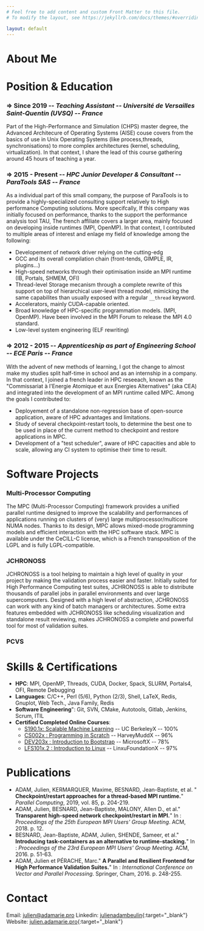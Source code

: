 ```yaml
---
# Feel free to add content and custom Front Matter to this file.
# To modify the layout, see https://jekyllrb.com/docs/themes/#overriding-theme-defaults

layout: default
---
```


About Me
========


Position & Education
============

### => Since 2019 -- *Teaching Assistant -- Université de Versailles Saint-Quentin (UVSQ) -- France*
Part of the High-Performance and Simulation (CHPS) master degree, the Advanced
Architecure of Operating Systems (AISE) couse covers from the basics of use in
Unix Operating Systems (like process,threads, synchronisations) to more complex
architectures (kernel, scheduling, virtualization). In that context, I share the
lead of this course gathering around 45 hours of teaching a year.


### => 2015 - Present -- *HPC Junior Developer & Consultant -- ParaTools SAS -- France*
As a individual part of this small company, the purpose of ParaTools is to
provide a highly-specialized consulting support relatively to High performance
Computing solutions. More specifcally, If this company was initially focused on
performance, thanks to the support the performance analysis tool TAU, The french
affiliate covers a larger area, mainly focused on developing inside runtimes
(MPI, OpenMP). In that context, I contributed to multiple areas of interest and enlage my field of knowledge among the following:
* Developement of network driver relying on the cutting-edg
* GCC and its overall compilation chain (front-tends, GIMPLE, IR, plugins...)
* High-speed networks through their optimisation inside an MPI runtime (IB,
  Portals, SHMEM, OFI)
* Thread-level Storage mecanism through a complete rewrite of this support on
  top of hierarchical user-level thread model, mimicking the same capabilites than usually
  exposed with a regular `__thread` keyword. 
* Accelerators, mainly CUDA-capable oriented.
* Broad knowledge of HPC-specific programmation models. (MPI, OpenMP). Have been
  involved in the MPI Forum to release the MPI 4.0 standard.
* Low-level system engineering  (ELF rewriting)


### => 2012 - 2015 -- *Apprenticeship as part of Engineering School -- ECE Paris -- France*
With the advent of new methods of learning, I got the change to almost make my
studies split half-time in school and as an internship in a company. In that
context, I joined a french leader in HPC reseeach, known as the "Commissariat à
l'Energie Atomique et aux Energies Alternatives" (aka CEA) and integrated into
the development of an MPI runtime called MPC. Among the goals I contributed to:
* Deployement of a standalone non-regression base of open-source application,
  aware of HPC advantages and limitations.
* Study of several checkpoint-restart tools, to determine the best one to be
  used in place of the current method to checkpoint and restore applications in
  MPC.
* Development of a "test scheduler", aware of HPC capacities and able to scale,
  allowing any CI system to optimise their time to result.

Software Projects
=================

### Multi-Processor Computing
The MPC (Multi-Processor Computing) framework provides a unified parallel runtime designed to improve the scalability and performances of applications running on clusters of (very) large multiprocessor/multicore NUMA nodes. Thanks to its design, MPC allows mixed-mode programming models and efficient interaction with the HPC software stack. MPC is available under the CeCILL-C license, which is a French transposition of the LGPL and is fully LGPL-compatible.

### JCHRONOSS
JCHRONOSS is a tool helping to maintain a high level of quality in your project by making the validation process easier and faster. Initially suited for High Performance Computing test suites, JCHRONOSS is able to distribute thousands of parallel jobs in parallel environments and over large supercomputers. Designed with a high level of abstraction, JCHRONOSS can work with any kind of batch managers or architectures. Some extra features embedded with JCHRONOSS like scheduling visualization and standalone result reviewing, makes JCHRONOSS a complete and powerful tool for most of validation suites.

### PCVS

Skills & Certifications
=======================

* **HPC**: MPI, OpenMP, Threads, CUDA, Docker, Spack, SLURM, Portals4, OFI,
  Remote Debugging
* **Languages**: C/C++, Perl (5/6), Python (2/3), Shell, LaTeX, Redis, Gnuplot, Web Tech., Java Family, Redis
* **Software Engineering**": Git, SVN, CMake, Autotools, Gitlab, Jenkins, Scrum, ITIL
* **Certified Completed Online Courses**:
	- [S190.1x: Scalable Machine Learning](https://verify.edx.org/cert/d53680539ea545bbae9509093f3a6668) -- UC BerkeleyX -- 100%
	- [CS002x : Programming in Scratch](https://verify.edx.org/cert/b6477262b58c44cb8662ede4766d53bf) -- HarveyMuddX -- 96%
	- [DEV203x : Introduction to Bootstrap](https://verify.edx.org/cert/770b5514826d4be9bfd27b4ff98f12d0) -- MicrosoftX -- 78%
	- [LFS101x.2 : Introduction to Linux](https://verify.edx.org/cert/b028f09211754025b050d9f30699d44e) -- LinxuFoundationX -- 97% 

Publications
============

* ADAM, Julien, KERMARQUER, Maxime, BESNARD, Jean-Baptiste, et al.
 " __Checkpoint/restart approaches for a thread-based MPI runtime.__" *Parallel
  Computing*, 2019, vol. 85, p. 204-219.
* ADAM, Julien, BESNARD, Jean-Baptiste, MALONY, Allen D., et al." __Transparent
  high-speed network checkpoint/restart in MPI.__" In : *Proceedings of the 25th
  European MPI Users' Group Meeting*. ACM, 2018. p. 12.
* BESNARD, Jean-Baptiste, ADAM, Julien, SHENDE, Sameer, et al." __Introducing
  task-containers as an alternative to runtime-stacking.__" In : *Proceedings of
  the 23rd European MPI Users' Group Meeting.* ACM, 2016. p. 51-63.
* ADAM, Julien et PÉRACHE, Marc." __A Parallel and Resilient Frontend for High
  Performance Validation Suites.__" In : *International Conference on Vector and
  Parallel Processing*. Springer, Cham, 2016. p. 248-255.

Contact
=======

Email: [julien@adamarie.pro](mailto:julien@adamarie.pro)
Linkedin: [julienadambeulin](https://linkedin.com/in/julienadambeulin){:target="_blank"}
Website: [julien.adamarie.pro](https://julien.adamarie.pro){:target="_blank"}
